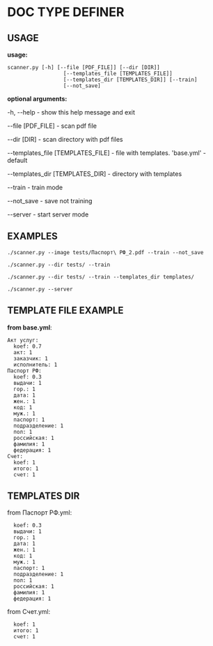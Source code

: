 # DOC TYPE DEFINER

## USAGE

**usage:** 
```
scanner.py [-h] [--file [PDF_FILE]] [--dir [DIR]] 
                  [--templates_file [TEMPLATES_FILE]]
                  [--templates_dir [TEMPLATES_DIR]] [--train] 
                  [--not_save]
```

**optional arguments:**

  -h, --help - show this help message and exit
  
  --file [PDF_FILE] - scan pdf file
  
  --dir [DIR] - scan directory with pdf files
  
  --templates_file [TEMPLATES_FILE] - file with templates. 'base.yml' - default
  
  --templates_dir [TEMPLATES_DIR] - directory with templates
  
  --train - train mode
  
  --not_save - save not training

  --server - start server mode

## EXAMPLES

```./scanner.py --image tests/Паспорт\ РФ_2.pdf --train --not_save ```

```./scanner.py --dir tests/ --train ```

```./scanner.py --dir tests/ --train --templates_dir templates/ ```

```./scanner.py --server```

## TEMPLATE FILE EXAMPLE

**from base.yml**:
```
Акт услуг:
  koef: 0.7
  акт: 1
  заказчик: 1
  исполнитель: 1
Паспорт РФ:
  koef: 0.3
  выдачи: 1
  гор.: 1
  дата: 1
  жен.: 1
  код: 1
  муж.: 1
  паспорт: 1
  подразделение: 1
  пол: 1
  российская: 1
  фамилия: 1
  федерация: 1
Счет:
  koef: 1
  итого: 1
  счет: 1
```
  
## TEMPLATES DIR
  
from Паспорт РФ.yml:
```
  koef: 0.3
  выдачи: 1
  гор.: 1
  дата: 1
  жен.: 1
  код: 1
  муж.: 1
  паспорт: 1
  подразделение: 1
  пол: 1
  российская: 1
  фамилия: 1
  федерация: 1
```
from Счет.yml:
```
  koef: 1
  итого: 1
  счет: 1
```
